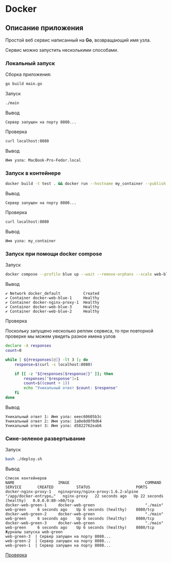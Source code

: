 # Docker

## Описание приложения

Простой веб сервис написанный на **Go**, возвращающий имя узла.

Сервис можно запустить несколькими способами.

### Локальный запуск

Сборка приложения:

```sh
go build main.go
```

Запуск

```sh
./main
```

Вывод

```output
Сервер запущен на порту 8080...
```

Проверка

```sh
curl localhost:8080
```

Вывод

```output
Имя узла: MacBook-Pro-Fedor.local
```

### Запуск в контейнере

```sh
docker build -t test . && docker run --hostname my_container --publish 8080:8080 test
```

Вывод

```output
Сервер запущен на порту 8080...
```

Проверка

```sh
curl localhost:8080
```

Вывод

```output
Имя узла: my_container
```

### Запуск при помощи docker compose

Запуск

```sh
docker compose --profile blue up --wait --remove-orphans --scale web-blue=3
```

Вывод

```output
✔ Network docker_default          Created
✔ Container docker-web-blue-1     Healthy
✔ Container docker-nginx-proxy-1  Healthy
✔ Container docker-web-blue-3     Healthy
✔ Container docker-web-blue-2     Healthy
```

Проверка

Поскольку запущено несколько реплик сервиса, то при повторной проверке мы можем увидеть разное имена узлов

```sh
declare -A responses
count=0

while [ ${#responses[@]} -lt 3 ]; do
    response=$(curl -s localhost:8080)

    if [[ -z "${responses[$response]}" ]]; then
        responses["$response"]=1
        count=$((count + 1))
        echo "Уникальный ответ $count: $response"
    fi
done
```

Вывод

```output
Уникальный ответ 1: Имя узла: eeec60605b3c
Уникальный ответ 2: Имя узла: 1a0e8d8f0d64
Уникальный ответ 3: Имя узла: d5822762eab6
```

### Сине-зеленое развертывание

Запуск

```sh
bash ./deploy.sh
```

Вывод

```output
Список контейнеров
NAME                   IMAGE                                 COMMAND                  SERVICE       CREATED          STATUS                    PORTS
docker-nginx-proxy-1   nginxproxy/nginx-proxy:1.6.2-alpine   "/app/docker-entrypo…"   nginx-proxy   22 seconds ago   Up 22 seconds (healthy)   0.0.0.0:80->80/tcp
docker-web-green-1     docker-web-green                      "./main"                 web-green     6 seconds ago    Up 6 seconds (healthy)    8080/tcp
docker-web-green-2     docker-web-green                      "./main"                 web-green     6 seconds ago    Up 6 seconds (healthy)    8080/tcp
docker-web-green-3     docker-web-green                      "./main"                 web-green     6 seconds ago    Up 6 seconds (healthy)    8080/tcp
Журналы запуска web-green
web-green-3  | Сервер запущен на порту 8080...
web-green-2  | Сервер запущен на порту 8080...
web-green-1  | Сервер запущен на порту 8080...
```

[Проверка](README.md#L83)
